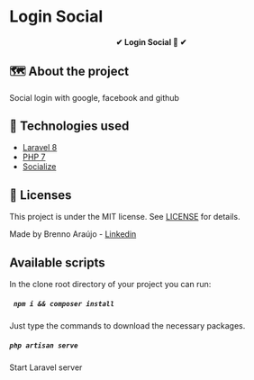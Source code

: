 # Login Social

<h4 align="center"> 
	✔  Login Social 🚀  ✔
</h4>

## 🗺 About the project

Social login with google, facebook and github

## 🚀 Technologies used

- [Laravel 8](https://laravel.com/)
- [PHP 7](https://www.php.net/)
- [Socialize](https://laravel.com/docs/8.x/socialite) 

## :memo: Licenses

This project is under the MIT license. See [LICENSE](https://github.com/brenno-git/login-social/blob/main/LICENSE) for details.

Made by Brenno Araújo - [Linkedin](https://www.linkedin.com/in/brennoaraujo/)

## Available scripts

In the clone root directory of your project you can run:

##### ` npm i && composer install`

Just type the commands to download the necessary packages.

##### `php artisan serve`

Start Laravel server

